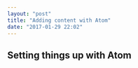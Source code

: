 ```yaml
---
layout: "post"
title: "Adding content with Atom"
date: "2017-01-29 22:02"
---
```

## Setting things up with Atom
